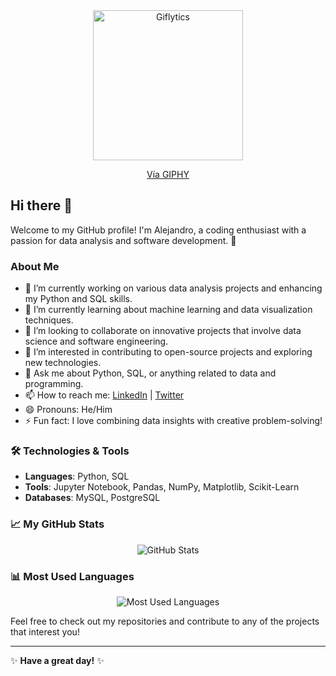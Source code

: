 <div align="center">
  <img src="https://media.giphy.com/media/FoVzfcqCDSb7zCynOp/giphy.gif" width="240" height="240" alt="Giflytics">
</div>

<p align="center">
  <a href="https://giphy.com/gifs/Giflytics-abjahanbin-FoVzfcqCDSb7zCynOp">Vía GIPHY</a>
</p>

## Hi there 👋

Welcome to my GitHub profile! I'm Alejandro, a coding enthusiast with a passion for data analysis and software development. 🚀

### About Me

- 🔭 I’m currently working on various data analysis projects and enhancing my Python and SQL skills.
- 🌱 I’m currently learning about machine learning and data visualization techniques.
- 👯 I’m looking to collaborate on innovative projects that involve data science and software engineering.
- 🤔 I’m interested in contributing to open-source projects and exploring new technologies.
- 💬 Ask me about Python, SQL, or anything related to data and programming.
- 📫 How to reach me: [LinkedIn](https://www.linkedin.com/in/your-linkedin-profile) | [Twitter](https://twitter.com/your-twitter-handle)
- 😄 Pronouns: He/Him
- ⚡ Fun fact: I love combining data insights with creative problem-solving!

### 🛠️ Technologies & Tools

- **Languages**: Python, SQL
- **Tools**: Jupyter Notebook, Pandas, NumPy, Matplotlib, Scikit-Learn
- **Databases**: MySQL, PostgreSQL

### 📈 My GitHub Stats

<div align="center">
  <img src="https://github-readme-stats.vercel.app/api?username=alenocerino&show_icons=true&hide_title=true&count_private=true&hide=prs&bg_color=ffffff&text_color=333333&icon_color=2b82f0&title_color=000000" alt="GitHub Stats">
</div>

### 📊 Most Used Languages

<div align="center">
  <img src="https://github-readme-stats.vercel.app/api/top-langs/?username=alenocerino&layout=compact&bg_color=ffffff&text_color=333333&icon_color=2b82f0" alt="Most Used Languages">
</div>

Feel free to check out my repositories and contribute to any of the projects that interest you!

---

✨ **Have a great day!** ✨
